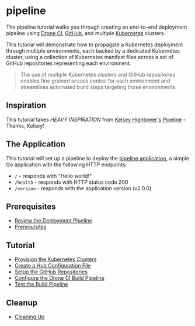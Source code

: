 # pipeline

The pipeline tutorial walks you through creating an end-to-end deployment pipeline using [Drone CI](https://drone.io), [GitHub](https://github.com), and multiple [Kubernetes](https://cloud.google.com/kubernetes-engine) clusters.

This tutorial will demonstrate how to propagate a Kubernetes deployment through multiple environments, each backed by a dedicated Kubernetes cluster, using a collection of Kubernetes manifest files across a set of GitHub repositories representing each environment.

> The use of multiple Kubernetes clusters and GitHub repositories enables fine grained access control for each environment and streamlines automated build steps targeting those environments.

## Inspiration

This tutorial takes _HEAVY INSPIRATION_ from [Kelsey Hightower's Pipeline](https://github.com/kelseyhightower/pipeline) - Thanks, Kelsey!

## The Application

This tutorial will set up a pipeline to deploy the [pipeline application](https://github.com/dellintosh/pipeline-application), a simple Go application with the following HTTP endpoints:

 * `/` - responds with "Hello world!"
 * `/health` - responds with HTTP status code 200
 * `/version` - responds with the application version (v2.0.0)

## Prerequisites

* [Review the Deployment Pipeline](labs/deployment-pipeline.md)
* [Prerequisites](labs/prerequisites.md)

## Tutorial

* [Provision the Kubernetes Clusters](labs/kubernetes-clusters.md)
* [Create a Hub Configuration File](labs/hub-configuration-file.md)
* [Setup the GitHub Repositories](labs/github-repositories.md)
* [Configure the Drone CI Build Pipeline](labs/build-pipeline.md)
* [Test the Build Pipeline](labs/test-the-pipeline.md)

## Cleanup

* [Cleaning Up](labs/cleanup.md)